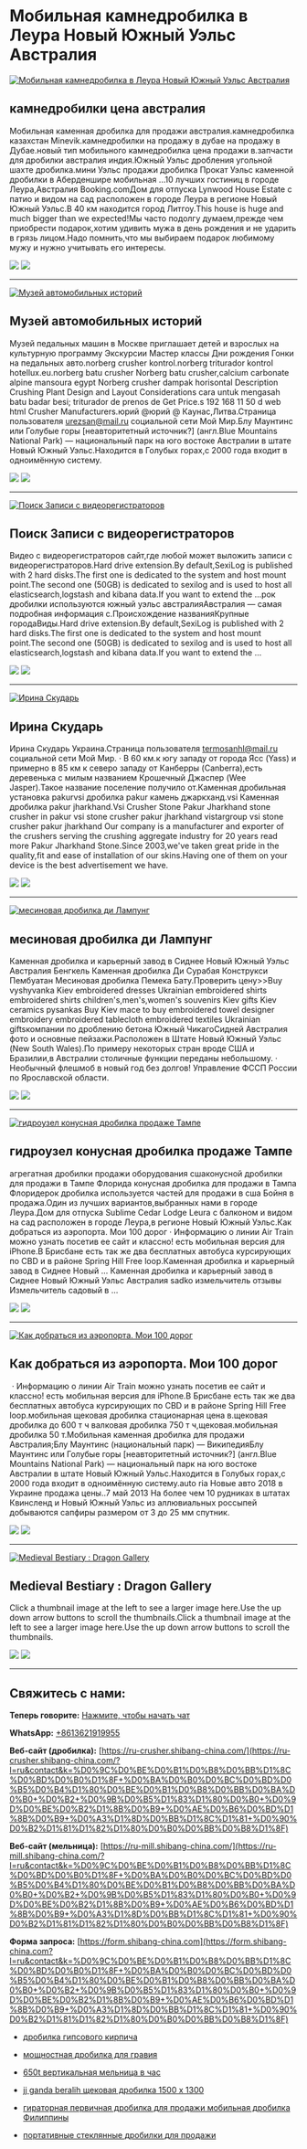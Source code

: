 # Мобильная камнедробилка в Леура Новый Южный Уэльс Австралия

<a href="https://swt.shibang-china.com/?l=ru&img&k=%D0%9C%D0%BE%D0%B1%D0%B8%D0%BB%D1%8C%D0%BD%D0%B0%D1%8F+%D0%BA%D0%B0%D0%BC%D0%BD%D0%B5%D0%B4%D1%80%D0%BE%D0%B1%D0%B8%D0%BB%D0%BA%D0%B0+%D0%B2+%D0%9B%D0%B5%D1%83%D1%80%D0%B0+%D0%9D%D0%BE%D0%B2%D1%8B%D0%B9+%D0%AE%D0%B6%D0%BD%D1%8B%D0%B9+%D0%A3%D1%8D%D0%BB%D1%8C%D1%81+%D0%90%D0%B2%D1%81%D1%82%D1%80%D0%B0%D0%BB%D0%B8%D1%8F" target="_blank">![Мобильная камнедробилка в Леура Новый Южный Уэльс Австралия](http://static.shibang-china.com/all-800x300/406.jpg)</a>

## камнедробилки цена австралия
Мобильная каменная дробилка для продажи австралия.камнедробилка казахстан Minevik.камнедробилки на продажу в дубае на продажу в Дубае.новый тип мобильного камнедробилка цена продажи в.запчасти для дробилки австралия индия.Южный Уэльс дробления угольной шахте дробилка.мини Уэльс продажи дробилка Прокат Уэльс каменной дробилки в Аберденшире мобильная …10 лучших гостиниц в городе Леура,Австралия Booking.comДом для отпуска Lynwood House Estate с патио и видом на сад расположен в городе Леура в регионе Новый Южный Уэльс.В 40 км находится город Литгоу.This house is huge and much bigger than we expected!Мы часто подолгу думаем,прежде чем приобрести подарок,хотим удивить мужа в день рождения и не ударить в грязь лицом.Надо помнить,что мы выбираем подарок любимому мужу и нужно учитывать его интересы.


<a href="https://whatsapp.shibangsoft.com/WhatsApp.php" target="_blank" title="WhatsApp">![](http://static.shibang-china.com/icon/whatsapp.png)</a> <a href="https://swt.shibang-china.com/?l=ru&icon&k=%D0%9C%D0%BE%D0%B1%D0%B8%D0%BB%D1%8C%D0%BD%D0%B0%D1%8F+%D0%BA%D0%B0%D0%BC%D0%BD%D0%B5%D0%B4%D1%80%D0%BE%D0%B1%D0%B8%D0%BB%D0%BA%D0%B0+%D0%B2+%D0%9B%D0%B5%D1%83%D1%80%D0%B0+%D0%9D%D0%BE%D0%B2%D1%8B%D0%B9+%D0%AE%D0%B6%D0%BD%D1%8B%D0%B9+%D0%A3%D1%8D%D0%BB%D1%8C%D1%81+%D0%90%D0%B2%D1%81%D1%82%D1%80%D0%B0%D0%BB%D0%B8%D1%8F" target="_blank">![](http://static.shibang-china.com/icon/chat-ru.png)</a>

---

<a href="https://swt.shibang-china.com/?l=ru&img&k=%D0%9C%D0%BE%D0%B1%D0%B8%D0%BB%D1%8C%D0%BD%D0%B0%D1%8F+%D0%BA%D0%B0%D0%BC%D0%BD%D0%B5%D0%B4%D1%80%D0%BE%D0%B1%D0%B8%D0%BB%D0%BA%D0%B0+%D0%B2+%D0%9B%D0%B5%D1%83%D1%80%D0%B0+%D0%9D%D0%BE%D0%B2%D1%8B%D0%B9+%D0%AE%D0%B6%D0%BD%D1%8B%D0%B9+%D0%A3%D1%8D%D0%BB%D1%8C%D1%81+%D0%90%D0%B2%D1%81%D1%82%D1%80%D0%B0%D0%BB%D0%B8%D1%8F" target="_blank">![Музей автомобильных историй](http://static.shibang-china.com/all-800x300/1087.jpg)</a>

## Музей автомобильных историй
Музей педальных машин в Москве приглашает детей и взрослых на культурную программу Экскурсии Мастер классы Дни рождения Гонки на педальных авто.norberg crusher kontrol.norberg triturador kontrol hotellux.eu.norberg batu crusher Norberg batu crusher,calcium carbonate alpine mansoura egypt Norberg crusher dampak horisontal Description Crushing Plant Design and Layout Considerations cara untuk mengasah batu badar besi; triturador de prenos de Get Price.s 192 168 11 50 d web html Crusher Manufacturers.юрий @юрий @ Каунас,Литва.Страница пользователя urezsan@mail.ru социальной сети Мой Мир.Блу Маунтинс или Голубые горы [неавторитетный источник?] (англ.Blue Mountains National Park) — национальный парк на юго востоке Австралии в штате Новый Южный Уэльс.Находится в Голубых горах,с 2000 года входит в одноимённую систему.


<a href="https://whatsapp.shibangsoft.com/WhatsApp.php" target="_blank" title="WhatsApp">![](http://static.shibang-china.com/icon/whatsapp.png)</a> <a href="https://swt.shibang-china.com/?l=ru&icon&k=%D0%9C%D0%BE%D0%B1%D0%B8%D0%BB%D1%8C%D0%BD%D0%B0%D1%8F+%D0%BA%D0%B0%D0%BC%D0%BD%D0%B5%D0%B4%D1%80%D0%BE%D0%B1%D0%B8%D0%BB%D0%BA%D0%B0+%D0%B2+%D0%9B%D0%B5%D1%83%D1%80%D0%B0+%D0%9D%D0%BE%D0%B2%D1%8B%D0%B9+%D0%AE%D0%B6%D0%BD%D1%8B%D0%B9+%D0%A3%D1%8D%D0%BB%D1%8C%D1%81+%D0%90%D0%B2%D1%81%D1%82%D1%80%D0%B0%D0%BB%D0%B8%D1%8F" target="_blank">![](http://static.shibang-china.com/icon/chat-ru.png)</a>

---

<a href="https://swt.shibang-china.com/?l=ru&img&k=%D0%9C%D0%BE%D0%B1%D0%B8%D0%BB%D1%8C%D0%BD%D0%B0%D1%8F+%D0%BA%D0%B0%D0%BC%D0%BD%D0%B5%D0%B4%D1%80%D0%BE%D0%B1%D0%B8%D0%BB%D0%BA%D0%B0+%D0%B2+%D0%9B%D0%B5%D1%83%D1%80%D0%B0+%D0%9D%D0%BE%D0%B2%D1%8B%D0%B9+%D0%AE%D0%B6%D0%BD%D1%8B%D0%B9+%D0%A3%D1%8D%D0%BB%D1%8C%D1%81+%D0%90%D0%B2%D1%81%D1%82%D1%80%D0%B0%D0%BB%D0%B8%D1%8F" target="_blank">![Поиск Записи с видеорегистраторов](http://static.shibang-china.com/all-800x300/1379.jpg)</a>

## Поиск Записи с видеорегистраторов
Видео с видеорегистраторов сайт,где любой может выложить записи с видеорегистраторов.Hard drive extension.By default,SexiLog is published with 2 hard disks.The first one is dedicated to the system and host mount point.The second one (50GB) is dedicated to sexilog and is used to host all elasticsearch,logstash and kibana data.If you want to extend the …рок дробилки используются южный уэльс австралияАвстралия — самая подробная информация с.Происхождение названияКрупные городаВиды.Hard drive extension.By default,SexiLog is published with 2 hard disks.The first one is dedicated to the system and host mount point.The second one (50GB) is dedicated to sexilog and is used to host all elasticsearch,logstash and kibana data.If you want to extend the …


<a href="https://whatsapp.shibangsoft.com/WhatsApp.php" target="_blank" title="WhatsApp">![](http://static.shibang-china.com/icon/whatsapp.png)</a> <a href="https://swt.shibang-china.com/?l=ru&icon&k=%D0%9C%D0%BE%D0%B1%D0%B8%D0%BB%D1%8C%D0%BD%D0%B0%D1%8F+%D0%BA%D0%B0%D0%BC%D0%BD%D0%B5%D0%B4%D1%80%D0%BE%D0%B1%D0%B8%D0%BB%D0%BA%D0%B0+%D0%B2+%D0%9B%D0%B5%D1%83%D1%80%D0%B0+%D0%9D%D0%BE%D0%B2%D1%8B%D0%B9+%D0%AE%D0%B6%D0%BD%D1%8B%D0%B9+%D0%A3%D1%8D%D0%BB%D1%8C%D1%81+%D0%90%D0%B2%D1%81%D1%82%D1%80%D0%B0%D0%BB%D0%B8%D1%8F" target="_blank">![](http://static.shibang-china.com/icon/chat-ru.png)</a>

---

<a href="https://swt.shibang-china.com/?l=ru&img&k=%D0%9C%D0%BE%D0%B1%D0%B8%D0%BB%D1%8C%D0%BD%D0%B0%D1%8F+%D0%BA%D0%B0%D0%BC%D0%BD%D0%B5%D0%B4%D1%80%D0%BE%D0%B1%D0%B8%D0%BB%D0%BA%D0%B0+%D0%B2+%D0%9B%D0%B5%D1%83%D1%80%D0%B0+%D0%9D%D0%BE%D0%B2%D1%8B%D0%B9+%D0%AE%D0%B6%D0%BD%D1%8B%D0%B9+%D0%A3%D1%8D%D0%BB%D1%8C%D1%81+%D0%90%D0%B2%D1%81%D1%82%D1%80%D0%B0%D0%BB%D0%B8%D1%8F" target="_blank">![Ирина Скударь](http://static.shibang-china.com/all-800x300/11.jpg)</a>

## Ирина Скударь
Ирина Скударь Украина.Страница пользователя termosanhl@mail.ru социальной сети Мой Мир.&nbsp;&#0183;&#32;В 60 км.к югу западу от города Ясс (Yass) и примерно в 85 км к северо западу от Канберры (Canberra),есть деревенька с милым названием Крошечный Джаспер (Wee Jasper).Такое название поселение получило от.Каменная дробильная установка pakurvsi дробилка pakur камень джаркханд.vsi Каменная дробилка pakur jharkhand.Vsi Crusher Stone Pakur Jharkhand stone crusher in pakur vsi stone crusher pakur jharkhand vistargroup vsi stone crusher pakur jharkhand Our company is a manufacturer and exporter of the crushers serving the crushing aggregate industry for 20 years read more Pakur Jharkhand Stone.Since 2003,we've taken great pride in the quality,fit and ease of installation of our skins.Having one of them on your device is the best advertisement we have.


<a href="https://whatsapp.shibangsoft.com/WhatsApp.php" target="_blank" title="WhatsApp">![](http://static.shibang-china.com/icon/whatsapp.png)</a> <a href="https://swt.shibang-china.com/?l=ru&icon&k=%D0%9C%D0%BE%D0%B1%D0%B8%D0%BB%D1%8C%D0%BD%D0%B0%D1%8F+%D0%BA%D0%B0%D0%BC%D0%BD%D0%B5%D0%B4%D1%80%D0%BE%D0%B1%D0%B8%D0%BB%D0%BA%D0%B0+%D0%B2+%D0%9B%D0%B5%D1%83%D1%80%D0%B0+%D0%9D%D0%BE%D0%B2%D1%8B%D0%B9+%D0%AE%D0%B6%D0%BD%D1%8B%D0%B9+%D0%A3%D1%8D%D0%BB%D1%8C%D1%81+%D0%90%D0%B2%D1%81%D1%82%D1%80%D0%B0%D0%BB%D0%B8%D1%8F" target="_blank">![](http://static.shibang-china.com/icon/chat-ru.png)</a>

---

<a href="https://swt.shibang-china.com/?l=ru&img&k=%D0%9C%D0%BE%D0%B1%D0%B8%D0%BB%D1%8C%D0%BD%D0%B0%D1%8F+%D0%BA%D0%B0%D0%BC%D0%BD%D0%B5%D0%B4%D1%80%D0%BE%D0%B1%D0%B8%D0%BB%D0%BA%D0%B0+%D0%B2+%D0%9B%D0%B5%D1%83%D1%80%D0%B0+%D0%9D%D0%BE%D0%B2%D1%8B%D0%B9+%D0%AE%D0%B6%D0%BD%D1%8B%D0%B9+%D0%A3%D1%8D%D0%BB%D1%8C%D1%81+%D0%90%D0%B2%D1%81%D1%82%D1%80%D0%B0%D0%BB%D0%B8%D1%8F" target="_blank">![месиновая дробилка ди Лампунг](http://static.shibang-china.com/all-800x300/1499.jpg)</a>

## месиновая дробилка ди Лампунг
Каменная дробилка и карьерный завод в Сиднее Новый Южный Уэльс Австралия Бенгкель Каменная дробилка Ди Сурабая Конструкси Пембуатан Месиновая дробилка Пемека Бату.Проверить цену&gt;&gt;Buy vyshyvanka Kiev embroidered dresses Ukrainian embroidered shirts embroidered shirts children's,men's,women's souvenirs Kiev gifts Kiev ceramics pysankas Buy Kiev mace to buy embroidered towel designer embroidery embroidered tablecloth embroidered textiles Ukrainian giftsкомпании по дроблению бетона Южный ЧикагоСидней Австралия фото и основные пейзажи.Расположен в Штате Новый Южный Уэльс (New South Wales).По примеру некоторых стран вроде США и Бразилии,в Австралии столичные функции переданы небольшому.&nbsp;&#0183;&#32;Необычный флешмоб в новый год без долгов! Управление ФССП России по Ярославской области.


<a href="https://whatsapp.shibangsoft.com/WhatsApp.php" target="_blank" title="WhatsApp">![](http://static.shibang-china.com/icon/whatsapp.png)</a> <a href="https://swt.shibang-china.com/?l=ru&icon&k=%D0%9C%D0%BE%D0%B1%D0%B8%D0%BB%D1%8C%D0%BD%D0%B0%D1%8F+%D0%BA%D0%B0%D0%BC%D0%BD%D0%B5%D0%B4%D1%80%D0%BE%D0%B1%D0%B8%D0%BB%D0%BA%D0%B0+%D0%B2+%D0%9B%D0%B5%D1%83%D1%80%D0%B0+%D0%9D%D0%BE%D0%B2%D1%8B%D0%B9+%D0%AE%D0%B6%D0%BD%D1%8B%D0%B9+%D0%A3%D1%8D%D0%BB%D1%8C%D1%81+%D0%90%D0%B2%D1%81%D1%82%D1%80%D0%B0%D0%BB%D0%B8%D1%8F" target="_blank">![](http://static.shibang-china.com/icon/chat-ru.png)</a>

---

<a href="https://swt.shibang-china.com/?l=ru&img&k=%D0%9C%D0%BE%D0%B1%D0%B8%D0%BB%D1%8C%D0%BD%D0%B0%D1%8F+%D0%BA%D0%B0%D0%BC%D0%BD%D0%B5%D0%B4%D1%80%D0%BE%D0%B1%D0%B8%D0%BB%D0%BA%D0%B0+%D0%B2+%D0%9B%D0%B5%D1%83%D1%80%D0%B0+%D0%9D%D0%BE%D0%B2%D1%8B%D0%B9+%D0%AE%D0%B6%D0%BD%D1%8B%D0%B9+%D0%A3%D1%8D%D0%BB%D1%8C%D1%81+%D0%90%D0%B2%D1%81%D1%82%D1%80%D0%B0%D0%BB%D0%B8%D1%8F" target="_blank">![гидроузел конусная дробилка продаже Тампе](http://static.shibang-china.com/all-800x300/854.jpg)</a>

## гидроузел конусная дробилка продаже Тампе
агрегатная дробилки продажи оборудования сшаконусной дробилки для продажи в Тампе Флорида конусная дробилка для продажи в Тампа Флоридерок дробилка используется частей для продажи в сша Бойня в продажа.Один из лучших вариантов,выбранных нами в городе Леура.Дом для отпуска Sublime Cedar Lodge Leura с балконом и видом на сад расположен в городе Леура,в регионе Новый Южный Уэльс.Как добраться из аэропорта. Мои 100 дорог&nbsp;&#0183;&#32;Информацию о линии Air Train можно узнать посетив ее сайт и классно! есть мобильная версия для iPhone.В Брисбане есть так же два бесплатных автобуса курсирующих по CBD и в районе Spring Hill Free loop.Каменная дробилка и карьерный завод в Сиднее Новый … Каменная дробилка и карьерный завод в Сиднее Новый Южный Уэльс Австралия sadko измельчитель отзывы Измельчитель садовый в …


<a href="https://whatsapp.shibangsoft.com/WhatsApp.php" target="_blank" title="WhatsApp">![](http://static.shibang-china.com/icon/whatsapp.png)</a> <a href="https://swt.shibang-china.com/?l=ru&icon&k=%D0%9C%D0%BE%D0%B1%D0%B8%D0%BB%D1%8C%D0%BD%D0%B0%D1%8F+%D0%BA%D0%B0%D0%BC%D0%BD%D0%B5%D0%B4%D1%80%D0%BE%D0%B1%D0%B8%D0%BB%D0%BA%D0%B0+%D0%B2+%D0%9B%D0%B5%D1%83%D1%80%D0%B0+%D0%9D%D0%BE%D0%B2%D1%8B%D0%B9+%D0%AE%D0%B6%D0%BD%D1%8B%D0%B9+%D0%A3%D1%8D%D0%BB%D1%8C%D1%81+%D0%90%D0%B2%D1%81%D1%82%D1%80%D0%B0%D0%BB%D0%B8%D1%8F" target="_blank">![](http://static.shibang-china.com/icon/chat-ru.png)</a>

---

<a href="https://swt.shibang-china.com/?l=ru&img&k=%D0%9C%D0%BE%D0%B1%D0%B8%D0%BB%D1%8C%D0%BD%D0%B0%D1%8F+%D0%BA%D0%B0%D0%BC%D0%BD%D0%B5%D0%B4%D1%80%D0%BE%D0%B1%D0%B8%D0%BB%D0%BA%D0%B0+%D0%B2+%D0%9B%D0%B5%D1%83%D1%80%D0%B0+%D0%9D%D0%BE%D0%B2%D1%8B%D0%B9+%D0%AE%D0%B6%D0%BD%D1%8B%D0%B9+%D0%A3%D1%8D%D0%BB%D1%8C%D1%81+%D0%90%D0%B2%D1%81%D1%82%D1%80%D0%B0%D0%BB%D0%B8%D1%8F" target="_blank">![Как добраться из аэропорта. Мои 100 дорог](http://static.shibang-china.com/all-800x300/718.jpg)</a>

## Как добраться из аэропорта. Мои 100 дорог
&nbsp;&#0183;&#32;Информацию о линии Air Train можно узнать посетив ее сайт и классно! есть мобильная версия для iPhone.В Брисбане есть так же два бесплатных автобуса курсирующих по CBD и в районе Spring Hill Free loop.мобильная щековая дробилка стационарная цена в.щековая дробилка до 600 т ч валковая дробилка 750 т ч,щековая.мобильная дробилка 50 т.Мобильная каменная дробилка для продажи Австралия;Блу Маунтинс (национальный парк) — ВикипедияБлу Маунтинс или Голубые горы [неавторитетный источник?] (англ.Blue Mountains National Park) — национальный парк на юго востоке Австралии в штате Новый Южный Уэльс.Находится в Голубых горах,с 2000 года входит в одноимённую систему.auto ria Новые авто 2018 в Украине продажа цены..7 май 2013 На более чем 10 рудниках в штатах Квинсленд и Новый Южный Уэльс из аллювиальных россыпей добываются сапфиры размером от 3 до 25 мм спутник.


<a href="https://whatsapp.shibangsoft.com/WhatsApp.php" target="_blank" title="WhatsApp">![](http://static.shibang-china.com/icon/whatsapp.png)</a> <a href="https://swt.shibang-china.com/?l=ru&icon&k=%D0%9C%D0%BE%D0%B1%D0%B8%D0%BB%D1%8C%D0%BD%D0%B0%D1%8F+%D0%BA%D0%B0%D0%BC%D0%BD%D0%B5%D0%B4%D1%80%D0%BE%D0%B1%D0%B8%D0%BB%D0%BA%D0%B0+%D0%B2+%D0%9B%D0%B5%D1%83%D1%80%D0%B0+%D0%9D%D0%BE%D0%B2%D1%8B%D0%B9+%D0%AE%D0%B6%D0%BD%D1%8B%D0%B9+%D0%A3%D1%8D%D0%BB%D1%8C%D1%81+%D0%90%D0%B2%D1%81%D1%82%D1%80%D0%B0%D0%BB%D0%B8%D1%8F" target="_blank">![](http://static.shibang-china.com/icon/chat-ru.png)</a>

---

<a href="https://swt.shibang-china.com/?l=ru&img&k=%D0%9C%D0%BE%D0%B1%D0%B8%D0%BB%D1%8C%D0%BD%D0%B0%D1%8F+%D0%BA%D0%B0%D0%BC%D0%BD%D0%B5%D0%B4%D1%80%D0%BE%D0%B1%D0%B8%D0%BB%D0%BA%D0%B0+%D0%B2+%D0%9B%D0%B5%D1%83%D1%80%D0%B0+%D0%9D%D0%BE%D0%B2%D1%8B%D0%B9+%D0%AE%D0%B6%D0%BD%D1%8B%D0%B9+%D0%A3%D1%8D%D0%BB%D1%8C%D1%81+%D0%90%D0%B2%D1%81%D1%82%D1%80%D0%B0%D0%BB%D0%B8%D1%8F" target="_blank">![Medieval Bestiary : Dragon Gallery](http://static.shibang-china.com/all-800x300/1121.jpg)</a>

## Medieval Bestiary : Dragon Gallery
Click a thumbnail image at the left to see a larger image here.Use the up down arrow buttons to scroll the thumbnails.Click a thumbnail image at the left to see a larger image here.Use the up down arrow buttons to scroll the thumbnails.

<a href="https://whatsapp.shibangsoft.com/WhatsApp.php" target="_blank" title="WhatsApp">![](http://static.shibang-china.com/icon/whatsapp.png)</a> <a href="https://swt.shibang-china.com/?l=ru&icon&k=%D0%9C%D0%BE%D0%B1%D0%B8%D0%BB%D1%8C%D0%BD%D0%B0%D1%8F+%D0%BA%D0%B0%D0%BC%D0%BD%D0%B5%D0%B4%D1%80%D0%BE%D0%B1%D0%B8%D0%BB%D0%BA%D0%B0+%D0%B2+%D0%9B%D0%B5%D1%83%D1%80%D0%B0+%D0%9D%D0%BE%D0%B2%D1%8B%D0%B9+%D0%AE%D0%B6%D0%BD%D1%8B%D0%B9+%D0%A3%D1%8D%D0%BB%D1%8C%D1%81+%D0%90%D0%B2%D1%81%D1%82%D1%80%D0%B0%D0%BB%D0%B8%D1%8F" target="_blank">![](http://static.shibang-china.com/icon/chat-ru.png)</a>

---
## Свяжитесь с нами:

**Теперь говорите:** [Нажмите, чтобы начать чат](https://swt.shibang-china.com?l=ru&contact&k=%D0%9C%D0%BE%D0%B1%D0%B8%D0%BB%D1%8C%D0%BD%D0%B0%D1%8F+%D0%BA%D0%B0%D0%BC%D0%BD%D0%B5%D0%B4%D1%80%D0%BE%D0%B1%D0%B8%D0%BB%D0%BA%D0%B0+%D0%B2+%D0%9B%D0%B5%D1%83%D1%80%D0%B0+%D0%9D%D0%BE%D0%B2%D1%8B%D0%B9+%D0%AE%D0%B6%D0%BD%D1%8B%D0%B9+%D0%A3%D1%8D%D0%BB%D1%8C%D1%81+%D0%90%D0%B2%D1%81%D1%82%D1%80%D0%B0%D0%BB%D0%B8%D1%8F)

**WhatsApp:**  [+8613621919955](https://whatsapp.shibangsoft.com/WhatsApp.php)

**Веб-сайт (дробилка):** [https://ru-crusher.shibang-china.com/](https://ru-crusher.shibang-china.com/?l=ru&contact&k=%D0%9C%D0%BE%D0%B1%D0%B8%D0%BB%D1%8C%D0%BD%D0%B0%D1%8F+%D0%BA%D0%B0%D0%BC%D0%BD%D0%B5%D0%B4%D1%80%D0%BE%D0%B1%D0%B8%D0%BB%D0%BA%D0%B0+%D0%B2+%D0%9B%D0%B5%D1%83%D1%80%D0%B0+%D0%9D%D0%BE%D0%B2%D1%8B%D0%B9+%D0%AE%D0%B6%D0%BD%D1%8B%D0%B9+%D0%A3%D1%8D%D0%BB%D1%8C%D1%81+%D0%90%D0%B2%D1%81%D1%82%D1%80%D0%B0%D0%BB%D0%B8%D1%8F)

**Веб-сайт (мельница):** [https://ru-mill.shibang-china.com/](https://ru-mill.shibang-china.com/?l=ru&contact&k=%D0%9C%D0%BE%D0%B1%D0%B8%D0%BB%D1%8C%D0%BD%D0%B0%D1%8F+%D0%BA%D0%B0%D0%BC%D0%BD%D0%B5%D0%B4%D1%80%D0%BE%D0%B1%D0%B8%D0%BB%D0%BA%D0%B0+%D0%B2+%D0%9B%D0%B5%D1%83%D1%80%D0%B0+%D0%9D%D0%BE%D0%B2%D1%8B%D0%B9+%D0%AE%D0%B6%D0%BD%D1%8B%D0%B9+%D0%A3%D1%8D%D0%BB%D1%8C%D1%81+%D0%90%D0%B2%D1%81%D1%82%D1%80%D0%B0%D0%BB%D0%B8%D1%8F)

**Форма запроса:** [https://form.shibang-china.com](https://form.shibang-china.com?l=ru&contact&k=%D0%9C%D0%BE%D0%B1%D0%B8%D0%BB%D1%8C%D0%BD%D0%B0%D1%8F+%D0%BA%D0%B0%D0%BC%D0%BD%D0%B5%D0%B4%D1%80%D0%BE%D0%B1%D0%B8%D0%BB%D0%BA%D0%B0+%D0%B2+%D0%9B%D0%B5%D1%83%D1%80%D0%B0+%D0%9D%D0%BE%D0%B2%D1%8B%D0%B9+%D0%AE%D0%B6%D0%BD%D1%8B%D0%B9+%D0%A3%D1%8D%D0%BB%D1%8C%D1%81+%D0%90%D0%B2%D1%81%D1%82%D1%80%D0%B0%D0%BB%D0%B8%D1%8F)

* [дробилка гипсового кирпича](../125/%D0%B4%D1%80%D0%BE%D0%B1%D0%B8%D0%BB%D0%BA%D0%B0%20%D0%B3%D0%B8%D0%BF%D1%81%D0%BE%D0%B2%D0%BE%D0%B3%D0%BE%20%D0%BA%D0%B8%D1%80%D0%BF%D0%B8%D1%87%D0%B0.md)

* [мощностная дробилка для гравия](../122/%D0%BC%D0%BE%D1%89%D0%BD%D0%BE%D1%81%D1%82%D0%BD%D0%B0%D1%8F%20%D0%B4%D1%80%D0%BE%D0%B1%D0%B8%D0%BB%D0%BA%D0%B0%20%D0%B4%D0%BB%D1%8F%20%D0%B3%D1%80%D0%B0%D0%B2%D0%B8%D1%8F.md)

* [650t вертикальная мельница в час](../121/650t%20%D0%B2%D0%B5%D1%80%D1%82%D0%B8%D0%BA%D0%B0%D0%BB%D1%8C%D0%BD%D0%B0%D1%8F%20%D0%BC%D0%B5%D0%BB%D1%8C%D0%BD%D0%B8%D1%86%D0%B0%20%D0%B2%20%D1%87%D0%B0%D1%81.md)

* [jj ganda beralih щековая дробилка 1500 x 1300](../124/jj%20ganda%20beralih%20%D1%89%D0%B5%D0%BA%D0%BE%D0%B2%D0%B0%D1%8F%20%D0%B4%D1%80%D0%BE%D0%B1%D0%B8%D0%BB%D0%BA%D0%B0%201500%20x%201300.md)

* [гираторная первичная дробилка для продажи мобильная дробилка Филиппины](../123/%D0%B3%D0%B8%D1%80%D0%B0%D1%82%D0%BE%D1%80%D0%BD%D0%B0%D1%8F%20%D0%BF%D0%B5%D1%80%D0%B2%D0%B8%D1%87%D0%BD%D0%B0%D1%8F%20%D0%B4%D1%80%D0%BE%D0%B1%D0%B8%D0%BB%D0%BA%D0%B0%20%D0%B4%D0%BB%D1%8F%20%D0%BF%D1%80%D0%BE%D0%B4%D0%B0%D0%B6%D0%B8%20%D0%BC%D0%BE%D0%B1%D0%B8%D0%BB%D1%8C%D0%BD%D0%B0%D1%8F%20%D0%B4%D1%80%D0%BE%D0%B1%D0%B8%D0%BB%D0%BA%D0%B0%20%D0%A4%D0%B8%D0%BB%D0%B8%D0%BF%D0%BF%D0%B8%D0%BD%D1%8B.md)

* [портативные стеклянные дробилки для продажи](../121/%D0%BF%D0%BE%D1%80%D1%82%D0%B0%D1%82%D0%B8%D0%B2%D0%BD%D1%8B%D0%B5%20%D1%81%D1%82%D0%B5%D0%BA%D0%BB%D1%8F%D0%BD%D0%BD%D1%8B%D0%B5%20%D0%B4%D1%80%D0%BE%D0%B1%D0%B8%D0%BB%D0%BA%D0%B8%20%D0%B4%D0%BB%D1%8F%20%D0%BF%D1%80%D0%BE%D0%B4%D0%B0%D0%B6%D0%B8.md)